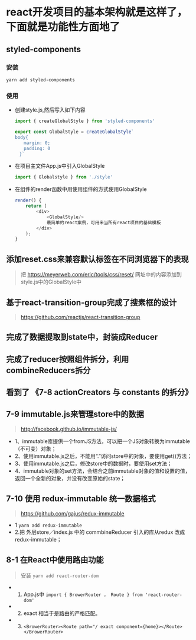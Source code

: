 # react开发项目的基本架构就是这样了，下面就是功能性方面地了

## styled-components

### 安装
```git
yarn add styled-components
```
### 使用

+ 创建style.js,然后写入如下内容
    ```javascript
    import { createGlobalStyle } from 'styled-components'
    
    export const GlobalStyle = createGlobalStyle`　
    body{
    　　margin: 0;
    　　padding: 0
    　}`
    ```
+ 在项目主文件App.js中引入GlobalStyle
    ```javascript
    import { Globalstyle } from './style'
    ```
+ 在组件的render函数中用使用组件的方式使用GlobalStyle
    ```javascript
    render() {
        return (
            <div>
                <GlobalStyle/>
                最简单的react案例，可用来当所有react项目的基础模板
            </div>
        );
    }
    ```
    
## 添加reset.css来兼容默认标签在不同浏览器下的表现
> 把 https://meyerweb.com/eric/tools/css/reset/ 网址中的内容添加到style.js中的GlobalStyle中

## 基于react-transition-group完成了搜素框的设计

> https://github.com/reactjs/react-transition-group

## 完成了数据提取到state中，封装成Reducer

## 完成了reducer按照组件拆分，利用combineReducers拆分

## 看到了 《7-8 actionCreators 与 constants 的拆分》 

## 7-9 immutable.js来管理store中的数据
> http://facebook.github.io/immutable-js/
+ 1、immutable库提供一个fromJS方法，可以把一个JS对象转换为immutable（不可变）对象；
+ 2、使用immutable.js之后，不能用“.”访问store中的对象，要使用get()方法；
+ 3、使用immutable.js之后，修改store中的数据时，要使用set方法；
+ 4、immutable对象的set方法，会结合之前immutable对象的值和设置的值，返回一个全新的对象，并没有改变原始的state；

## 7-10 使用 redux-immutable 统一数据格式
> https://github.com/gajus/redux-immutable
+ 1 `yarn add redux-immutable` 
+ 2.把 外层store／index.js 中的 commbineReducer 引入的库从redux 改成 redux-immutable；

## 8-1 在React中使用路由功能

 > 安装 `yarn add react-router-dom`
 
+ 1. App.js中  `import { BrowerRouter ， Route } from 'react-router-dom'`
+ 2. exact 相当于是路由的严格匹配。
+ 3. `<BrowerRouter><Route path="/ exact component={home}></Route></BrowerRouter>`
